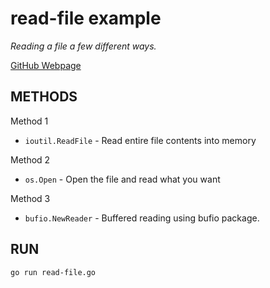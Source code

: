 # read-file example

_Reading a file a few different ways._

[GitHub Webpage](https://jeffdecola.github.io/my-go-examples/)

## METHODS

Method 1

* `ioutil.ReadFile` - Read entire file contents into memory

Method 2

* `os.Open` - Open the file and read what you want

Method 3

* `bufio.NewReader` - Buffered reading using bufio package.

## RUN

```bash
go run read-file.go
```
